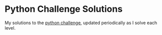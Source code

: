 # Python Challenge Solutions

My solutions to the [python challenge](http://www.pythonchallenge.com/), updated
periodically as I solve each level. 
